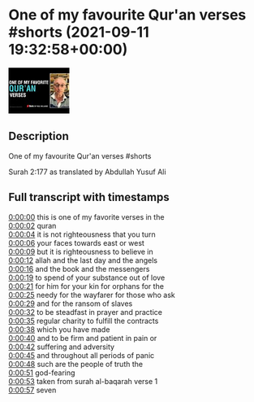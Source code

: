 # One of my favourite Qur'an verses #shorts (2021-09-11 19:32:58+00:00)

![alt One of my favourite Qur'an verses #shorts](lchWCxl_wxw.jpg "One of my favourite Qur'an verses #shorts")

## Description

One of my favourite Qur'an verses #shorts

Surah 2:177 as translated by Abdullah Yusuf Ali



## Full transcript with timestamps

[0:00:00](https://youtu.be/lchWCxl_wxw?t=0) this is one of my favorite verses in the  
[0:00:02](https://youtu.be/lchWCxl_wxw?t=2) quran  
[0:00:04](https://youtu.be/lchWCxl_wxw?t=4) it is not righteousness that you turn  
[0:00:06](https://youtu.be/lchWCxl_wxw?t=6) your faces towards east or west  
[0:00:09](https://youtu.be/lchWCxl_wxw?t=9) but it is righteousness to believe in  
[0:00:12](https://youtu.be/lchWCxl_wxw?t=12) allah and the last day and the angels  
[0:00:16](https://youtu.be/lchWCxl_wxw?t=16) and the book and the messengers  
[0:00:19](https://youtu.be/lchWCxl_wxw?t=19) to spend of your substance out of love  
[0:00:21](https://youtu.be/lchWCxl_wxw?t=21) for him for your kin for orphans for the  
[0:00:25](https://youtu.be/lchWCxl_wxw?t=25) needy for the wayfarer for those who ask  
[0:00:29](https://youtu.be/lchWCxl_wxw?t=29) and for the ransom of slaves  
[0:00:32](https://youtu.be/lchWCxl_wxw?t=32) to be steadfast in prayer and practice  
[0:00:35](https://youtu.be/lchWCxl_wxw?t=35) regular charity to fulfill the contracts  
[0:00:38](https://youtu.be/lchWCxl_wxw?t=38) which you have made  
[0:00:40](https://youtu.be/lchWCxl_wxw?t=40) and to be firm and patient in pain or  
[0:00:42](https://youtu.be/lchWCxl_wxw?t=42) suffering and adversity  
[0:00:45](https://youtu.be/lchWCxl_wxw?t=45) and throughout all periods of panic  
[0:00:48](https://youtu.be/lchWCxl_wxw?t=48) such are the people of truth the  
[0:00:51](https://youtu.be/lchWCxl_wxw?t=51) god-fearing  
[0:00:53](https://youtu.be/lchWCxl_wxw?t=53) taken from surah al-baqarah verse 1  
[0:00:57](https://youtu.be/lchWCxl_wxw?t=57) seven  
